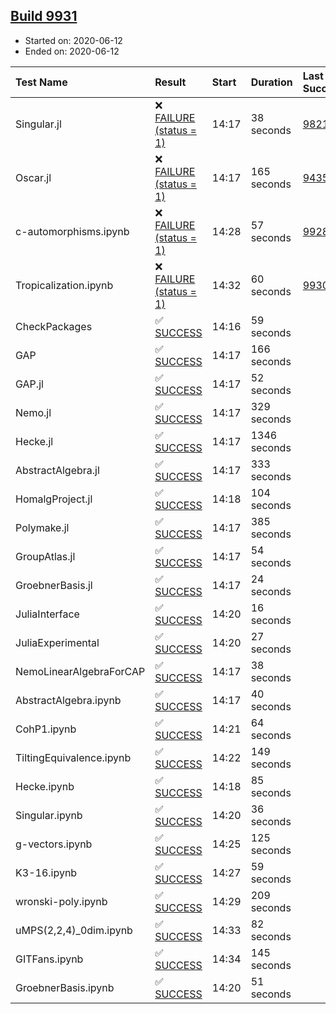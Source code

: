 ## [Build 9931](https://oscarci.mathematik.uni-kl.de/job/oscar/9931/)

* Started on: 2020-06-12
* Ended on: 2020-06-12

| Test Name    | Result | Start | Duration | Last Success | First Failure |
|:-------------|:-------|:------|:---------|:-------------|:--------------|
| Singular.jl | ❌ [FAILURE (status = 1)](https://oscarci.mathematik.uni-kl.de/job/oscar/9931/artifact/logs/build-9931/Singular.jl.log) | 14:17 | 38 seconds | [9821](https://oscarci.mathematik.uni-kl.de/job/oscar/9821/) | [9822](https://oscarci.mathematik.uni-kl.de/job/oscar/9822/) |
| Oscar.jl | ❌ [FAILURE (status = 1)](https://oscarci.mathematik.uni-kl.de/job/oscar/9931/artifact/logs/build-9931/Oscar.jl.log) | 14:17 | 165 seconds | [9435](https://oscarci.mathematik.uni-kl.de/job/oscar/9435/) | [9436](https://oscarci.mathematik.uni-kl.de/job/oscar/9436/) |
| c-automorphisms.ipynb | ❌ [FAILURE (status = 1)](https://oscarci.mathematik.uni-kl.de/job/oscar/9931/artifact/logs/build-9931/c-automorphisms.ipynb.log) | 14:28 | 57 seconds | [9928](https://oscarci.mathematik.uni-kl.de/job/oscar/9928/) | [9929](https://oscarci.mathematik.uni-kl.de/job/oscar/9929/) |
| Tropicalization.ipynb | ❌ [FAILURE (status = 1)](https://oscarci.mathematik.uni-kl.de/job/oscar/9931/artifact/logs/build-9931/Tropicalization.ipynb.log) | 14:32 | 60 seconds | [9930](https://oscarci.mathematik.uni-kl.de/job/oscar/9930/) | [9931](https://oscarci.mathematik.uni-kl.de/job/oscar/9931/) |
| CheckPackages | ✅ [SUCCESS](https://oscarci.mathematik.uni-kl.de/job/oscar/9931/artifact/logs/build-9931/CheckPackages.log) | 14:16 | 59 seconds |  |  |
| GAP | ✅ [SUCCESS](https://oscarci.mathematik.uni-kl.de/job/oscar/9931/artifact/logs/build-9931/GAP.log) | 14:17 | 166 seconds |  |  |
| GAP.jl | ✅ [SUCCESS](https://oscarci.mathematik.uni-kl.de/job/oscar/9931/artifact/logs/build-9931/GAP.jl.log) | 14:17 | 52 seconds |  |  |
| Nemo.jl | ✅ [SUCCESS](https://oscarci.mathematik.uni-kl.de/job/oscar/9931/artifact/logs/build-9931/Nemo.jl.log) | 14:17 | 329 seconds |  |  |
| Hecke.jl | ✅ [SUCCESS](https://oscarci.mathematik.uni-kl.de/job/oscar/9931/artifact/logs/build-9931/Hecke.jl.log) | 14:17 | 1346 seconds |  |  |
| AbstractAlgebra.jl | ✅ [SUCCESS](https://oscarci.mathematik.uni-kl.de/job/oscar/9931/artifact/logs/build-9931/AbstractAlgebra.jl.log) | 14:17 | 333 seconds |  |  |
| HomalgProject.jl | ✅ [SUCCESS](https://oscarci.mathematik.uni-kl.de/job/oscar/9931/artifact/logs/build-9931/HomalgProject.jl.log) | 14:18 | 104 seconds |  |  |
| Polymake.jl | ✅ [SUCCESS](https://oscarci.mathematik.uni-kl.de/job/oscar/9931/artifact/logs/build-9931/Polymake.jl.log) | 14:17 | 385 seconds |  |  |
| GroupAtlas.jl | ✅ [SUCCESS](https://oscarci.mathematik.uni-kl.de/job/oscar/9931/artifact/logs/build-9931/GroupAtlas.jl.log) | 14:17 | 54 seconds |  |  |
| GroebnerBasis.jl | ✅ [SUCCESS](https://oscarci.mathematik.uni-kl.de/job/oscar/9931/artifact/logs/build-9931/GroebnerBasis.jl.log) | 14:17 | 24 seconds |  |  |
| JuliaInterface | ✅ [SUCCESS](https://oscarci.mathematik.uni-kl.de/job/oscar/9931/artifact/logs/build-9931/JuliaInterface.log) | 14:20 | 16 seconds |  |  |
| JuliaExperimental | ✅ [SUCCESS](https://oscarci.mathematik.uni-kl.de/job/oscar/9931/artifact/logs/build-9931/JuliaExperimental.log) | 14:20 | 27 seconds |  |  |
| NemoLinearAlgebraForCAP | ✅ [SUCCESS](https://oscarci.mathematik.uni-kl.de/job/oscar/9931/artifact/logs/build-9931/NemoLinearAlgebraForCAP.log) | 14:17 | 38 seconds |  |  |
| AbstractAlgebra.ipynb | ✅ [SUCCESS](https://oscarci.mathematik.uni-kl.de/job/oscar/9931/artifact/logs/build-9931/AbstractAlgebra.ipynb.log) | 14:17 | 40 seconds |  |  |
| CohP1.ipynb | ✅ [SUCCESS](https://oscarci.mathematik.uni-kl.de/job/oscar/9931/artifact/logs/build-9931/CohP1.ipynb.log) | 14:21 | 64 seconds |  |  |
| TiltingEquivalence.ipynb | ✅ [SUCCESS](https://oscarci.mathematik.uni-kl.de/job/oscar/9931/artifact/logs/build-9931/TiltingEquivalence.ipynb.log) | 14:22 | 149 seconds |  |  |
| Hecke.ipynb | ✅ [SUCCESS](https://oscarci.mathematik.uni-kl.de/job/oscar/9931/artifact/logs/build-9931/Hecke.ipynb.log) | 14:18 | 85 seconds |  |  |
| Singular.ipynb | ✅ [SUCCESS](https://oscarci.mathematik.uni-kl.de/job/oscar/9931/artifact/logs/build-9931/Singular.ipynb.log) | 14:20 | 36 seconds |  |  |
| g-vectors.ipynb | ✅ [SUCCESS](https://oscarci.mathematik.uni-kl.de/job/oscar/9931/artifact/logs/build-9931/g-vectors.ipynb.log) | 14:25 | 125 seconds |  |  |
| K3-16.ipynb | ✅ [SUCCESS](https://oscarci.mathematik.uni-kl.de/job/oscar/9931/artifact/logs/build-9931/K3-16.ipynb.log) | 14:27 | 59 seconds |  |  |
| wronski-poly.ipynb | ✅ [SUCCESS](https://oscarci.mathematik.uni-kl.de/job/oscar/9931/artifact/logs/build-9931/wronski-poly.ipynb.log) | 14:29 | 209 seconds |  |  |
| uMPS(2,2,4)_0dim.ipynb | ✅ [SUCCESS](https://oscarci.mathematik.uni-kl.de/job/oscar/9931/artifact/logs/build-9931/uMPS-2-2-4-_0dim.ipynb.log) | 14:33 | 82 seconds |  |  |
| GITFans.ipynb | ✅ [SUCCESS](https://oscarci.mathematik.uni-kl.de/job/oscar/9931/artifact/logs/build-9931/GITFans.ipynb.log) | 14:34 | 145 seconds |  |  |
| GroebnerBasis.ipynb | ✅ [SUCCESS](https://oscarci.mathematik.uni-kl.de/job/oscar/9931/artifact/logs/build-9931/GroebnerBasis.ipynb.log) | 14:20 | 51 seconds |  |  |
